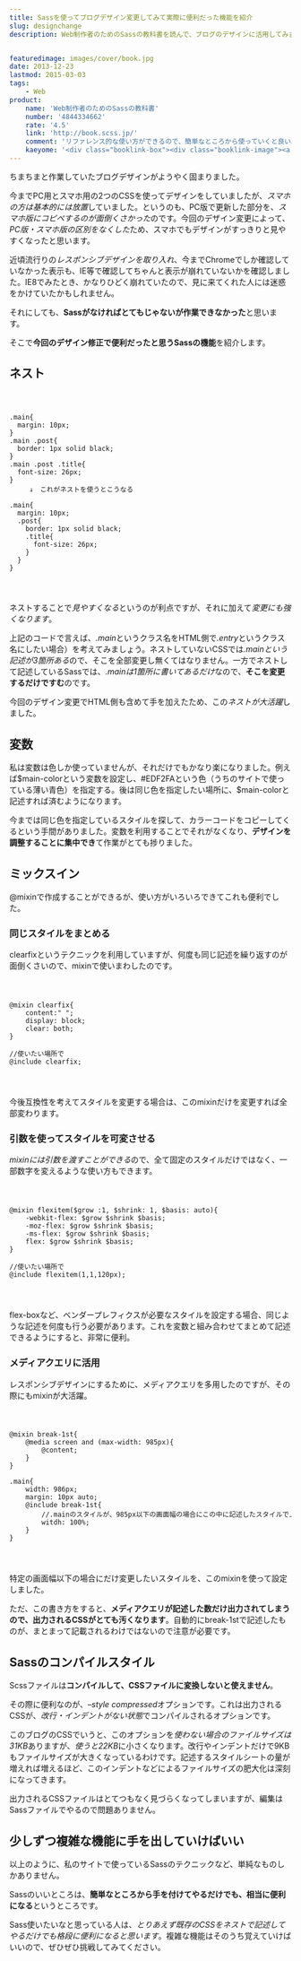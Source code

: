 ```yaml
---
title: Sassを使ってブログデザイン変更してみて実際に便利だった機能を紹介
slug: designchange
description: Web制作者のためのSassの教科書を読んで、ブログのデザインに活用してみました。その際に、使ってみて実際に便利だなと思った機能を紹介します。基本的にCSSと同じなので、使えそうなところだけつまみ食いする感じで使うといいと思います。


featuredimage: images/cover/book.jpg
date: 2013-12-23
lastmod: 2015-03-03
tags: 
    - Web
product:
    name: 'Web制作者のためのSassの教科書'
    number: '4844334662'
    rate: '4.5'
    link: 'http://book.scss.jp/'
    comment: 'リファレンス的な使い方ができるので、簡単なところから使っていくと良い。'
    kaeyome: '<div class="booklink-box"><div class="booklink-image"><a href="http://www.amazon.co.jp/exec/obidos/asin/4844334662/illusionspace-22/" rel="nofollow" target="_blank"><img src="http://ecx.images-amazon.com/images/I/51xkjL4k%2BRL._SL160_.jpg" style="border: none;" /></a></div><div class="booklink-info"><div class="booklink-name"><a href="http://www.amazon.co.jp/exec/obidos/asin/4844334662/illusionspace-22/" rel="nofollow" target="_blank">Web制作者のためのSassの教科書 これからのWebデザインの現場で必須のCSSメタ言語</a><div class="booklink-powered-date">posted with <a href="http://yomereba.com" rel="nofollow" target="_blank">ヨメレバ</a></div></div><div class="booklink-detail">平澤 隆,森田 壮 インプレスジャパン 2013-09-13    </div><div class="booklink-link2"><div class="shoplinkamazon"><a href="http://www.amazon.co.jp/exec/obidos/asin/4844334662/illusionspace-22/" rel="nofollow" target="_blank" title="アマゾン" >Amazonで購入</a></div><div class="shoplinkrakuten"><a href="http://hb.afl.rakuten.co.jp/hgc/11acbc01.369b1bf6.11acbc02.cabf9fe9/?pc=http%3A%2F%2Fbooks.rakuten.co.jp%2Frb%2F12451132%2F%3Fscid%3Daf_ich_link_urltxt%26m%3Dhttp%3A%2F%2Fm.rakuten.co.jp%2Fev%2Fbook%2F" rel="nofollow" target="_blank" title="楽天ブックス" >楽天ブックスで購入</a></div>                  	  <div class="shoplinkkino"><a href="http://ck.jp.ap.valuecommerce.com/servlet/referral?sid=3085416&pid=882196163&vc_url=http%3A%2F%2Fwww.kinokuniya.co.jp%2Ff%2Fdsg-01-9784844334668" target="_blank" title="kino" >紀伊國屋書店で購入<img src="http://ad.jp.ap.valuecommerce.com/servlet/gifbanner?sid=3085416&pid=882196163" height="1" width="1" border="0"></a></div>	  	  	</div></div><div class="booklink-footer"></div></div>'
---
```


ちまちまと作業していたブログデザインがようやく固まりました。

今までPC用とスマホ用の2つのCSSを使ってデザインをしていましたが、<em>スマホの方は基本的には放置</em>していました。というのも、PC版で更新した部分を、<em>スマホ版にコピペするのが面倒くさかった</em>のです。今回のデザイン変更によって、<em>PC版・スマホ版の区別をなくした</em>ため、スマホでもデザインがすっきりと見やすくなったと思います。

近頃流行りの<em>レスポンシブデザインを取り入れ</em>、今までChromeでしか確認していなかった表示も、IE等で確認してちゃんと表示が崩れていないかを確認しました。IE8でみたとき、かなりひどく崩れていたので、見に来てくれた人には迷惑をかけていたかもしれません。

それにしても、<strong>Sassがなければとてもじゃないが作業できなかった</strong>と思います。

そこで<strong>今回のデザイン修正で便利だったと思うSassの機能</strong>を紹介します。


## ネスト


<code>

<pre>.main{
  margin: 10px;
}
.main .post{
  border: 1px solid black;
}
.main .post .title{
  font-size: 26px;
}
　　　↓　これがネストを使うとこうなる

.main{
  margin: 10px;
  .post{
    border: 1px solid black;
    .title{
      font-size: 26px;
    }
  }
}</pre>
</code>

ネストすることで<em>見やすくなる</em>というのが利点ですが、それに加えて<em>変更にも強くなります</em>。

上記のコードで言えば、<em>.main</em>というクラス名をHTML側で<em>.entry</em>というクラス名にしたい場合）を考えてみましょう。ネストしていないCSSでは<em>.mainという記述が3箇所ある</em>ので、そこを全部変更し無くてはなりません。一方でネストして記述しているSassでは、<em>.mainは1箇所に書いてあるだけ</em>なので、<strong>そこを変更するだけですむ</strong>のです。

今回のデザイン変更でHTML側も含めて手を加えたため、この<em>ネストが大活躍</em>しました。


## 変数


私は変数は色しか使っていませんが、それだけでもかなり楽になりました。例えば$main-colorという変数を設定し、#EDF2FAという色（うちのサイトで使っている薄い青色）を指定する。後は同じ色を指定したい場所に、$main-colorと記述すれば済むようになります。

今までは同じ色を指定しているスタイルを探して、カラーコードをコピーしてくるという手間がありました。変数を利用することでそれがなくなり、<strong>デザインを調整することに集中でき</strong>て作業がとても捗りました。


## ミックスイン


@mixinで作成することができるが、使い方がいろいろできてこれも便利でした。


### 同じスタイルをまとめる


clearfixというテクニックを利用していますが、何度も同じ記述を繰り返すのが面倒くさいので、mixinで使いまわしたのです。

<code>

<pre>@mixin clearfix{
    content:" ";
    display: block;
    clear: both;
}

//使いたい場所で
@include clearfix;</pre>
</code>

今後互換性を考えてスタイルを変更する場合は、このmixinだけを変更すれば全部変わります。


### 引数を使ってスタイルを可変させる


<em>mixinには引数を渡すことができる</em>ので、全て固定のスタイルだけではなく、一部数字を変えるような使い方もできます。

<code>

<pre>@mixin flexitem($grow :1, $shrink: 1, $basis: auto){
    -webkit-flex: $grow $shrink $basis;
    -moz-flex: $grow $shrink $basis;
    -ms-flex: $grow $shrink $basis;
    flex: $grow $shrink $basis;
}

//使いたい場所で
@include flexitem(1,1,120px);</pre>
</code>

flex-boxなど、ベンダープレフィクスが必要なスタイルを設定する場合、同じような記述を何度も行う必要があります。これを変数と組み合わせてまとめて記述できるようにすると、非常に便利。


### メディアクエリに活用


レスポンシブデザインにするために、メディアクエリを多用したのですが、その際にもmixinが大活躍。

<code>

<pre>@mixin break-1st{
    @media screen and (max-width: 985px){
        @content;
    }
}

.main{
    width: 986px;
    margin: 10px auto;
    @include break-1st{
        //.mainのスタイルが、985px以下の画面幅の場合にこの中に記述したスタイルで上書きされる
        witdh: 100%;
    }
}</pre>
</code>

特定の画面幅以下の場合にだけ変更したいスタイルを、このmixinを使って設定しました。

ただ、この書き方をすると、<strong>メディアクエリが記述した数だけ出力されてしまうので、出力されるCSSがとても汚くなります</strong>。自動的にbreak-1stで記述したものが、まとまって記載されるわけではないので注意が必要です。


## Sassのコンパイルスタイル


Scssファイルは<strong>コンパイルして、CSSファイルに変換しないと使えません</strong>。

その際に便利なのが、<em>&#8211;style compressed</em>オプションです。これは出力されるCSSが、<em>改行・インデントがない状態</em>でコンパイルされるオプションです。

このブログのCSSでいうと、このオプションを<em>使わない場合のファイルサイズは31KB</em>ありますが、<em>使うと22KB</em>に小さくなります。改行やインデントだけで9KBもファイルサイズが大きくなっているわけです。記述するスタイルシートの量が増えれば増えるほど、このインデントなどによるファイルサイズの肥大化は深刻になってきます。

出力されるCSSファイルはとてつもなく見づらくなってしまいますが、編集はSassファイルでやるので問題ありません。


## 少しずつ複雑な機能に手を出していけばいい


以上のように、私のサイトで使っているSassのテクニックなど、単純なものしかありません。

Sassのいいところは、<strong>簡単なところから手を付けてやるだけでも、相当に便利になる</strong>というところです。

Sass使いたいなと思っている人は、<em>とりあえず既存のCSSをネストで記述してやるだけでも格段に便利になると思います</em>。複雑な機能はそのうち覚えていけばいいので、ぜひぜひ挑戦してみてください。


  